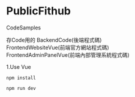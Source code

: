 # PublicFithub
CodeSamples

存Code用的
BackendCode(後端程式碼)  
FrontendWebsiteVue(前端官方網站程式碼)  
FrontendAdminPanelVue(前端內部管理系統程式碼)


1.Use Vue  

    npm install  
  
    npm run dev

  

